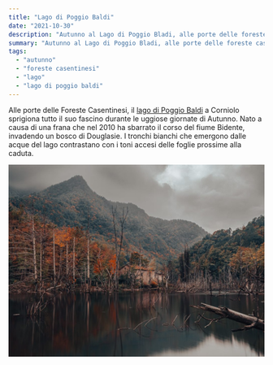```yaml
---
title: "Lago di Poggio Baldi"
date: "2021-10-30"
description: "Autunno al Lago di Poggio Bladi, alle porte delle foreste casentinesi."
summary: "Autunno al Lago di Poggio Bladi, alle porte delle foreste casentinesi."
tags: 
  - "autunno"
  - "foreste casentinesi"
  - "lago"
  - "lago di poggio baldi"
---
```


Alle porte delle Foreste Casentinesi, il [lago di Poggio Baldi](https://goo.gl/maps/Ryh6sc5LszDaycDE9) a Corniolo sprigiona tutto il suo fascino durante le uggiose giornate di Autunno. Nato a causa di una frana che nel 2010 ha sbarrato il corso del fiume Bidente, invadendo un bosco di Douglasie. I tronchi bianchi che emergono dalle acque del lago contrastano con i toni accesi delle foglie prossime alla caduta.

![Lago di Poggio Baldi](images/PA231140-HDR-3-1024x768.jpg "Lago di Poggio Baldi, 2021")

